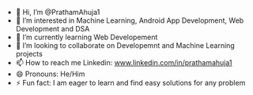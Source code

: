 - 👋 Hi, I’m @PrathamAhuja1
- 👀 I’m interested in Machine Learning, Android App Development, Web Development and DSA
- 🌱 I’m currently learning Web Developement 
- 💞️ I’m looking to collaborate on Developemnt and Machine Learning projects
- 📫 How to reach me  Linkedin: www.linkedin.com/in/prathamahuja1
- 😄 Pronouns: He/Him
- ⚡ Fun fact: I am eager to learn and find easy solutions for any problem

<!---
PrathamAhuja1/PrathamAhuja1 is a ✨ special ✨ repository because its `README.md` (this file) appears on your GitHub profile.
You can click the Preview link to take a look at your changes.
--->
